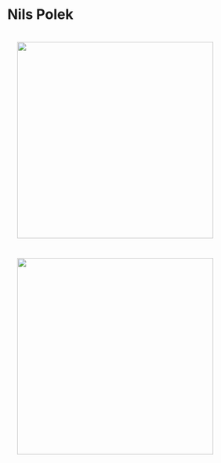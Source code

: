 # Nils Polek
<p float="left">
  <img src="https://github-readme-stats.vercel.app/api/top-langs/?username=nilspolek&show_icons=true&theme=github_dark" width="400" style="padding: 20px;">
  <img src="https://github-readme-stats.vercel.app/api?username=nilspolek&show_icons=true&theme=github_dark" width="400" style="padding: 20px;">
</p>

